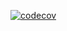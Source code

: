 [![codecov](https://codecov.io/github/jp-sft/img2txt/graph/badge.svg?token=NO6G0DS9RB)](https://codecov.io/github/jp-sft/img2txt)